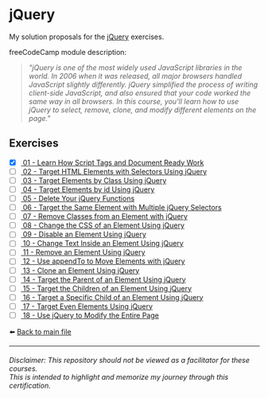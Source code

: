 # jQuery

My solution proposals for the [jQuery](https://www.freecodecamp.org/learn/front-end-development-libraries#jquery)
exercises.

freeCodeCamp module description:
> *"jQuery is one of the most widely used JavaScript libraries in the world. In 2006 when it was released, all major
browsers handled JavaScript slightly differently. jQuery simplified the process of writing client-side JavaScript, and
also ensured that your code worked the same way in all browsers. In this course, you'll learn how to use jQuery to
select, remove, clone, and modify different elements on the page."*

## Exercises

- [x] [ 01 - Learn How Script Tags and Document Ready Work](1-learn-how-script-tags-and-document-ready-work.html)
- [ ] [ 02 - Target HTML Elements with Selectors Using jQuery]()
- [ ] [ 03 - Target Elements by Class Using jQuery]()
- [ ] [ 04 - Target Elements by id Using jQuery]()
- [ ] [ 05 - Delete Your jQuery Functions]()
- [ ] [ 06 - Target the Same Element with Multiple jQuery Selectors]()
- [ ] [ 07 - Remove Classes from an Element with jQuery]()
- [ ] [ 08 - Change the CSS of an Element Using jQuery]()
- [ ] [ 09 - Disable an Element Using jQuery]()
- [ ] [ 10 - Change Text Inside an Element Using jQuery]()
- [ ] [ 11 - Remove an Element Using jQuery]()
- [ ] [ 12 - Use appendTo to Move Elements with jQuery]()
- [ ] [ 13 - Clone an Element Using jQuery]()
- [ ] [ 14 - Target the Parent of an Element Using jQuery]()
- [ ] [ 15 - Target the Children of an Element Using jQuery]()
- [ ] [ 16 - Target a Specific Child of an Element Using jQuery]()
- [ ] [ 17 - Target Even Elements Using jQuery]()
- [ ] [ 18 - Use jQuery to Modify the Entire Page]()

⬅️ [Back to main file](../README.md)

---

###### Disclaimer: This repository should not be viewed as a facilitator for these courses. <br> This is intended to highlight and memorize my journey through this certification.